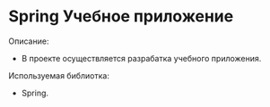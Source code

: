 # Spring Учебное приложение

Описание:
- В проекте осуществляется разрабатка учебного приложения.

Используемая библиотка:
- Spring.



